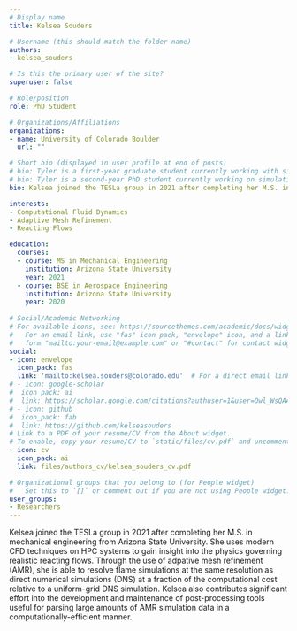 ```yaml
---
# Display name
title: Kelsea Souders

# Username (this should match the folder name)
authors:
- kelsea_souders

# Is this the primary user of the site?
superuser: false

# Role/position
role: PhD Student

# Organizations/Affiliations
organizations:
- name: University of Colorado Boulder
  url: ""

# Short bio (displayed in user profile at end of posts)
# bio: Tyler is a first-year graduate student currently working with simulations of premixed combustion with adaptive mesh refinement (AMR). He is interested both in the flow physics governing the behavior of internal combustion processes and simulations thereof.
# bio: Tyler is a second-year PhD student currently working on simulations of bluff body stabilized premixed combustion. His work involes the use of highly-scalable adaptive mesh refinement (AMR) codes with HPC systems. The use of AMR allows us to spatially resolve the flow without the use of turbulence models or Large-Eddy simulations (LES), but also keeps the simulations tractable by greatly reducing the total number of grid cells compared to traditional direct numerical simulations (DNS).
bio: Kelsea joined the TESLa group in 2021 after completing her M.S. in mechanical engineering from Arizona State University. She uses modern CFD techniques on HPC systems to gain insight into the physics governing realistic reacting flows. Through the use of adpative mesh refinement (AMR), she is able to resolve flame simulations at the same resolution as direct numerical simulations (DNS) at a fraction of the computational cost relative to a uniform-grid DNS simulation. Kelsea also contributes significant effort into the development and maintenance of post-processing tools useful for parsing large amounts of AMR simulation data in a computationally-efficient manner.

interests:
- Computational Fluid Dynamics
- Adaptive Mesh Refinement
- Reacting Flows

education:
  courses:
  - course: MS in Mechanical Engineering
    institution: Arizona State University
    year: 2021
  - course: BSE in Aerospace Engineering
    institution: Arizona State University
    year: 2020
    
# Social/Academic Networking
# For available icons, see: https://sourcethemes.com/academic/docs/widgets/#icons
#   For an email link, use "fas" icon pack, "envelope" icon, and a link in the
#   form "mailto:your-email@example.com" or "#contact" for contact widget.
social:
- icon: envelope
  icon_pack: fas
  link: 'mailto:kelsea.souders@colorado.edu'  # For a direct email link...
# - icon: google-scholar
#  icon_pack: ai
#  link: https://scholar.google.com/citations?authuser=1&user=Owl_WsQAAAAJ
# - icon: github
#  icon_pack: fab
#  link: https://github.com/kelseasouders
# Link to a PDF of your resume/CV from the About widget.
# To enable, copy your resume/CV to `static/files/cv.pdf` and uncomment the lines below.  
- icon: cv
  icon_pack: ai
  link: files/authors_cv/kelsea_souders_cv.pdf

# Organizational groups that you belong to (for People widget)
#   Set this to `[]` or comment out if you are not using People widget.  
user_groups:
- Researchers
---
```

Kelsea joined the TESLa group in 2021 after completing her M.S. in mechanical engineering from Arizona State University. She uses modern CFD techniques on HPC systems to gain insight into the physics governing realistic reacting flows. Through the use of adpative mesh refinement (AMR), she is able to resolve flame simulations at the same resolution as direct numerical simulations (DNS) at a fraction of the computational cost relative to a uniform-grid DNS simulation. Kelsea also contributes significant effort into the development and maintenance of post-processing tools useful for parsing large amounts of AMR simulation data in a computationally-efficient manner.

